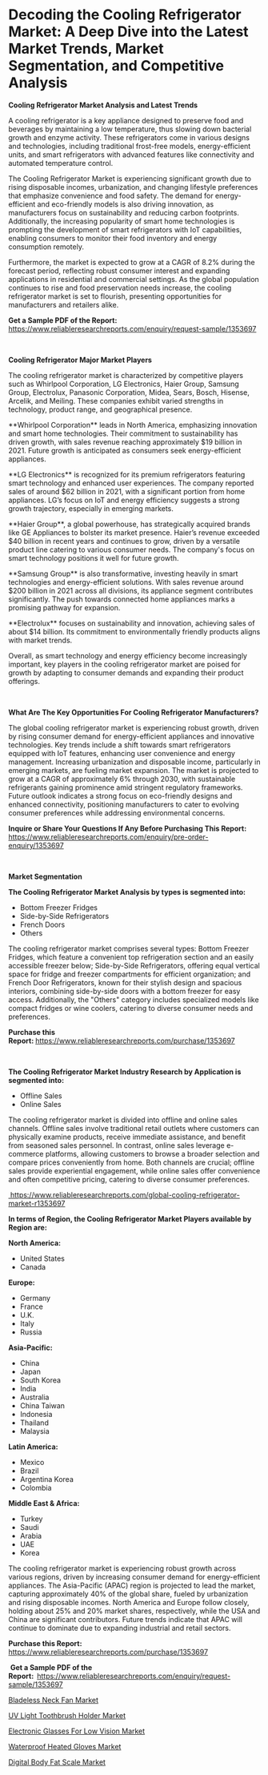 <p><h1>Decoding the Cooling Refrigerator Market: A Deep Dive into the Latest Market Trends, Market Segmentation, and Competitive Analysis</h1></p><p><strong>Cooling Refrigerator Market Analysis and Latest Trends</strong></p>
<p><p>A cooling refrigerator is a key appliance designed to preserve food and beverages by maintaining a low temperature, thus slowing down bacterial growth and enzyme activity. These refrigerators come in various designs and technologies, including traditional frost-free models, energy-efficient units, and smart refrigerators with advanced features like connectivity and automated temperature control.</p><p>The Cooling Refrigerator Market is experiencing significant growth due to rising disposable incomes, urbanization, and changing lifestyle preferences that emphasize convenience and food safety. The demand for energy-efficient and eco-friendly models is also driving innovation, as manufacturers focus on sustainability and reducing carbon footprints. Additionally, the increasing popularity of smart home technologies is prompting the development of smart refrigerators with IoT capabilities, enabling consumers to monitor their food inventory and energy consumption remotely.</p><p>Furthermore, the market is expected to grow at a CAGR of 8.2% during the forecast period, reflecting robust consumer interest and expanding applications in residential and commercial settings. As the global population continues to rise and food preservation needs increase, the cooling refrigerator market is set to flourish, presenting opportunities for manufacturers and retailers alike.</p></p>
<p><strong>Get a Sample PDF of the Report:&nbsp;</strong> <a href="https://www.reliableresearchreports.com/enquiry/request-sample/1353697?utm_campaign=41&utm_medium=2&utm_source=Github&utm_content=ia&utm_term=09022025&utm_id=cooling-refrigerator">https://www.reliableresearchreports.com/enquiry/request-sample/1353697</a></p>
<p>&nbsp;</p>
<p><strong>Cooling Refrigerator Major Market Players</strong></p>
<p><p>The cooling refrigerator market is characterized by competitive players such as Whirlpool Corporation, LG Electronics, Haier Group, Samsung Group, Electrolux, Panasonic Corporation, Midea, Sears, Bosch, Hisense, Arcelik, and Meiling. These companies exhibit varied strengths in technology, product range, and geographical presence.</p><p>**Whirlpool Corporation** leads in North America, emphasizing innovation and smart home technologies. Their commitment to sustainability has driven growth, with sales revenue reaching approximately $19 billion in 2021. Future growth is anticipated as consumers seek energy-efficient appliances.</p><p>**LG Electronics** is recognized for its premium refrigerators featuring smart technology and enhanced user experiences. The company reported sales of around $62 billion in 2021, with a significant portion from home appliances. LG’s focus on IoT and energy efficiency suggests a strong growth trajectory, especially in emerging markets.</p><p>**Haier Group**, a global powerhouse, has strategically acquired brands like GE Appliances to bolster its market presence. Haier’s revenue exceeded $40 billion in recent years and continues to grow, driven by a versatile product line catering to various consumer needs. The company's focus on smart technology positions it well for future growth.</p><p>**Samsung Group** is also transformative, investing heavily in smart technologies and energy-efficient solutions. With sales revenue around $200 billion in 2021 across all divisions, its appliance segment contributes significantly. The push towards connected home appliances marks a promising pathway for expansion.</p><p>**Electrolux** focuses on sustainability and innovation, achieving sales of about $14 billion. Its commitment to environmentally friendly products aligns with market trends.</p><p>Overall, as smart technology and energy efficiency become increasingly important, key players in the cooling refrigerator market are poised for growth by adapting to consumer demands and expanding their product offerings.</p></p>
<p>&nbsp;</p>
<p><strong>What Are The Key Opportunities For Cooling Refrigerator Manufacturers?</strong></p>
<p><p>The global cooling refrigerator market is experiencing robust growth, driven by rising consumer demand for energy-efficient appliances and innovative technologies. Key trends include a shift towards smart refrigerators equipped with IoT features, enhancing user convenience and energy management. Increasing urbanization and disposable income, particularly in emerging markets, are fueling market expansion. The market is projected to grow at a CAGR of approximately 6% through 2030, with sustainable refrigerants gaining prominence amid stringent regulatory frameworks. Future outlook indicates a strong focus on eco-friendly designs and enhanced connectivity, positioning manufacturers to cater to evolving consumer preferences while addressing environmental concerns.</p></p>
<p><strong>Inquire or Share Your Questions If Any Before Purchasing This Report:</strong> <a href="https://www.reliableresearchreports.com/enquiry/pre-order-enquiry/1353697?utm_campaign=41&utm_medium=2&utm_source=Github&utm_content=ia&utm_term=09022025&utm_id=cooling-refrigerator">https://www.reliableresearchreports.com/enquiry/pre-order-enquiry/1353697</a></p>
<p>&nbsp;</p>
<p><strong>Market Segmentation</strong></p>
<p><strong>The Cooling Refrigerator Market Analysis by types is segmented into:</strong></p>
<p><ul><li>Bottom Freezer Fridges</li><li>Side-by-Side Refrigerators</li><li>French Doors</li><li>Others</li></ul></p>
<p><p>The cooling refrigerator market comprises several types: Bottom Freezer Fridges, which feature a convenient top refrigeration section and an easily accessible freezer below; Side-by-Side Refrigerators, offering equal vertical space for fridge and freezer compartments for efficient organization; and French Door Refrigerators, known for their stylish design and spacious interiors, combining side-by-side doors with a bottom freezer for easy access. Additionally, the "Others" category includes specialized models like compact fridges or wine coolers, catering to diverse consumer needs and preferences.</p></p>
<p><strong>Purchase this Report:&nbsp;</strong><a href="https://www.reliableresearchreports.com/purchase/1353697?utm_campaign=41&utm_medium=2&utm_source=Github&utm_content=ia&utm_term=09022025&utm_id=cooling-refrigerator">https://www.reliableresearchreports.com/purchase/1353697</a></p>
<p>&nbsp;</p>
<p><strong>The Cooling Refrigerator Market Industry Research by Application is segmented into:</strong></p>
<p><ul><li>Offline Sales</li><li>Online Sales</li></ul></p>
<p><p>The cooling refrigerator market is divided into offline and online sales channels. Offline sales involve traditional retail outlets where customers can physically examine products, receive immediate assistance, and benefit from seasoned sales personnel. In contrast, online sales leverage e-commerce platforms, allowing customers to browse a broader selection and compare prices conveniently from home. Both channels are crucial; offline sales provide experiential engagement, while online sales offer convenience and often competitive pricing, catering to diverse consumer preferences.</p></p>
<p><a href="https://www.reliableresearchreports.com/global-cooling-refrigerator-market-r1353697?utm_campaign=41&utm_medium=2&utm_source=Github&utm_content=ia&utm_term=09022025&utm_id=cooling-refrigerator">&nbsp;https://www.reliableresearchreports.com/global-cooling-refrigerator-market-r1353697</a></p>
<p><strong>In terms of Region, the Cooling Refrigerator Market Players available by Region are:</strong></p>
<p>
    <p> <strong> North America: </strong>
        <ul>
            <li>United States</li>
            <li>Canada</li>
        </ul>
        </p> 
    <p> <strong> Europe: </strong>
        <ul>
            <li>Germany</li>
            <li>France</li>
            <li>U.K.</li>
            <li>Italy</li>
            <li>Russia</li>
        </ul>
        </p> 
    <p> <strong> Asia-Pacific: </strong>
        <ul>
            <li>China</li>
            <li>Japan</li>
            <li>South Korea</li>
            <li>India</li>
            <li>Australia</li>
            <li>China Taiwan</li>
            <li>Indonesia</li>
            <li>Thailand</li>
            <li>Malaysia</li>
        </ul>
        </p> 
    <p> <strong> Latin America: </strong>
        <ul>
            <li>Mexico</li>
            <li>Brazil</li>
            <li>Argentina Korea</li>
            <li>Colombia</li>
        </ul>
        </p> 
    <p> <strong> Middle East & Africa: </strong>
        <ul>
            <li>Turkey</li>
            <li>Saudi</li>
            <li>Arabia</li>
            <li>UAE</li>
            <li>Korea</li>
        </ul>
    </p>
    </p>
<p><p>The cooling refrigerator market is experiencing robust growth across various regions, driven by increasing consumer demand for energy-efficient appliances. The Asia-Pacific (APAC) region is projected to lead the market, capturing approximately 40% of the global share, fueled by urbanization and rising disposable incomes. North America and Europe follow closely, holding about 25% and 20% market shares, respectively, while the USA and China are significant contributors. Future trends indicate that APAC will continue to dominate due to expanding industrial and retail sectors.</p></p>
<p><strong>Purchase this Report: </strong><a href="https://www.reliableresearchreports.com/purchase/1353697?utm_campaign=41&utm_medium=2&utm_source=Github&utm_content=ia&utm_term=09022025&utm_id=cooling-refrigerator">https://www.reliableresearchreports.com/purchase/1353697</a></p>
<p>&nbsp;<strong>Get a Sample PDF of the Report:&nbsp;&nbsp;</strong><a href="https://www.reliableresearchreports.com/enquiry/request-sample/1353697?utm_campaign=41&utm_medium=2&utm_source=Github&utm_content=ia&utm_term=09022025&utm_id=cooling-refrigerator">https://www.reliableresearchreports.com/enquiry/request-sample/1353697</a></p>
<p><strong></strong></p>
<p><p><a href="https://github.com/aiexisaliwan/Market-Research-Report-List-1/blob/main/bladeless-neck-fan-market.md?utm_campaign=41&utm_medium=2&utm_source=Github&utm_content=ia&utm_term=09022025&utm_id=cooling-refrigerator">Bladeless Neck Fan Market</a></p><p><a href="https://github.com/vjorelaclliv/Market-Research-Report-List-1/blob/main/uv-light-toothbrush-holder-market.md?utm_campaign=41&utm_medium=2&utm_source=Github&utm_content=ia&utm_term=09022025&utm_id=cooling-refrigerator">UV Light Toothbrush Holder Market</a></p><p><a href="https://github.com/philaphindo/Market-Research-Report-List-1/blob/main/electronic-glasses-for-low-vision-market.md?utm_campaign=41&utm_medium=2&utm_source=Github&utm_content=ia&utm_term=09022025&utm_id=cooling-refrigerator">Electronic Glasses For Low Vision Market</a></p><p><a href="https://github.com/djembashote/Market-Research-Report-List-1/blob/main/waterproof-heated-gloves-market.md?utm_campaign=41&utm_medium=2&utm_source=Github&utm_content=ia&utm_term=09022025&utm_id=cooling-refrigerator">Waterproof Heated Gloves Market</a></p><p><a href="https://github.com/techerghalim/Market-Research-Report-List-1/blob/main/digital-body-fat-scale-market.md?utm_campaign=41&utm_medium=2&utm_source=Github&utm_content=ia&utm_term=09022025&utm_id=cooling-refrigerator">Digital Body Fat Scale Market</a></p></p>